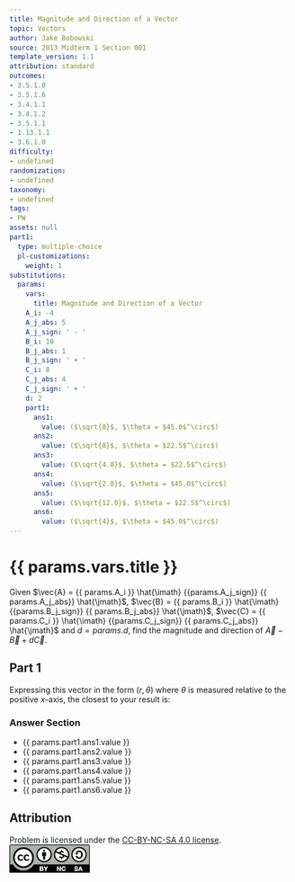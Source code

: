 ```yaml
---
title: Magnitude and Direction of a Vector
topic: Vectors
author: Jake Bobowski
source: 2013 Midterm 1 Section 001
template_version: 1.1
attribution: standard
outcomes:
- 3.5.1.0
- 3.5.1.6
- 3.4.1.1
- 3.4.1.2
- 3.5.1.1
- 1.13.1.1
- 3.6.1.0
difficulty:
- undefined
randomization:
- undefined
taxonomy:
- undefined
tags:
- PW
assets: null
part1:
  type: multiple-choice
  pl-customizations:
    weight: 1
substitutions:
  params:
    vars:
      title: Magnitude and Direction of a Vector
    A_i: -4
    A_j_abs: 5
    A_j_sign: ' - '
    B_i: 10
    B_j_abs: 1
    B_j_sign: ' + '
    C_i: 8
    C_j_abs: 4
    C_j_sign: ' + '
    d: 2
    part1:
      ans1:
        value: ($\sqrt{8}$, $\theta = $45.0$^\circ$)
      ans2:
        value: ($\sqrt{8}$, $\theta = $22.5$^\circ$)
      ans3:
        value: ($\sqrt{4.0}$, $\theta = $22.5$^\circ$)
      ans4:
        value: ($\sqrt{2.8}$, $\theta = $45.0$^\circ$)
      ans5:
        value: ($\sqrt{12.0}$, $\theta = $22.5$^\circ$)
      ans6:
        value: ($\sqrt{4}$, $\theta = $45.0$^\circ$)
---
```

# {{ params.vars.title }}
Given $\vec{A} = {{ params.A_i }} \hat{\imath} {{params.A_j_sign}} {{ params.A_j_abs}} \hat{\jmath}$, $\vec{B} = {{ params.B_i }} \hat{\imath} {{params.B_j_sign}} {{ params.B_j_abs}} \hat{\jmath}$, $\vec{C} = {{ params.C_i }} \hat{\imath} {{params.C_j_sign}} {{ params.C_j_abs}} \hat{\jmath}$ and $d={{ params.d }}$, find the magnitude and direction of $\vec{A}-\vec{B}+d\vec{C}$.

## Part 1

Expressing this vector in the form $(r,\theta)$ where $\theta$ is measured relative to the positive $x$-axis, the closest to your result is:

### Answer Section

- {{ params.part1.ans1.value }}
- {{ params.part1.ans2.value }}
- {{ params.part1.ans3.value }}
- {{ params.part1.ans4.value }}
- {{ params.part1.ans5.value }}
- {{ params.part1.ans6.value }}

## Attribution

Problem is licensed under the [CC-BY-NC-SA 4.0 license](https://creativecommons.org/licenses/by-nc-sa/4.0/).<br> ![The Creative Commons 4.0 license requiring attribution-BY, non-commercial-NC, and share-alike-SA license.](https://raw.githubusercontent.com/firasm/bits/master/by-nc-sa.png)